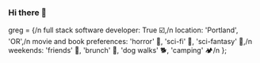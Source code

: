 ### Hi there 👋

greg = {/n
    full stack software developer: True ☑️,/n
    location: 'Portland', 'OR',/n
    movie and book preferences: 'horror' 👻, 'sci-fi' 🚀, 'sci-fantasy' 🐲,/n
    weekends: 'friends' 👯, 'brunch' 🥞, 'dog walks' 🐕, 'camping' 🏕/n
    };
